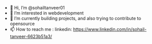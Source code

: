 - 👋 Hi, I’m @sohailtanveer01
- 👀 I’m interested in  webdevelopment
- 🌱 I’m currently building projects, and also trying to contribute to opensource 
- 📫 How to reach me :
linkedin: https://www.linkedin.com/in/sohail-tanveer-6623b51a3/


